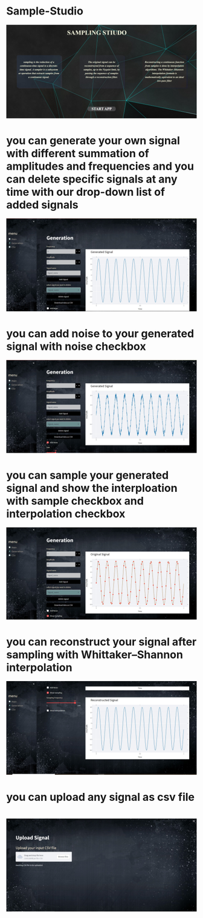 # Sample-Studio
<img src="images/EnterPage.jpg " >
<h1> you can generate your own signal with different summation of amplitudes and frequencies and you can delete specific signals at any time with our drop-down list of added signals </h1>
<img src="images/GenerationPage.jpg " >
<h1> you can add noise to your generated signal with  noise checkbox </h1>
<img src="images/GenerationPageAddNoise.jpg " >
<h1> you can sample your generated signal and show the interploation with sample checkbox and interpolation checkbox</h1>
<img src="images/GenerationPageinterploationandSampling.jpg " >
<h1> you can reconstruct your signal after sampling with Whittaker–Shannon interpolation</h1>
<img src="images/generationPageReconstructed.jpg " >
<h1> you can upload any signal as csv file<h1>
<img src="  images/csv browse.jpg" >
  





